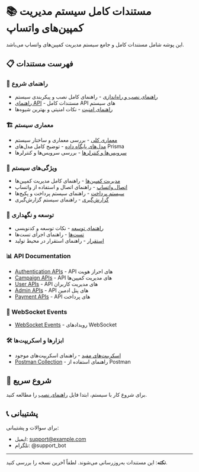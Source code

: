 # 📚 مستندات کامل سیستم مدیریت کمپین‌های واتساپ

این پوشه شامل مستندات کامل و جامع سیستم مدیریت کمپین‌های واتساپ می‌باشد.

## 📋 فهرست مستندات

### 🚀 راهنمای شروع
- [راهنمای نصب و راه‌اندازی](SETUP_GUIDE.md) - راهنمای کامل نصب و پیکربندی سیستم
- [راهنمای API](API_DOCUMENTATION.md) - مستندات کامل API های سیستم
- [راهنمای امنیت](SECURITY_GUIDE.md) - نکات امنیتی و بهترین شیوه‌ها

### 🏗️ معماری سیستم
- [معماری کلی](ARCHITECTURE.md) - بررسی معماری و ساختار سیستم
- [مدل‌های پایگاه داده](DATABASE_MODELS.md) - توضیح کامل مدل‌های Prisma
- [سرویس‌ها و کنترلرها](SERVICES_CONTROLLERS.md) - بررسی سرویس‌ها و کنترلرها

### 📱 ویژگی‌های سیستم
- [مدیریت کمپین‌ها](CAMPAIGN_MANAGEMENT.md) - راهنمای کامل مدیریت کمپین‌ها
- [اتصال واتساپ](WHATSAPP_INTEGRATION.md) - راهنمای اتصال و استفاده از واتساپ
- [سیستم پرداخت](PAYMENT_SYSTEM.md) - راهنمای سیستم پرداخت و پکیج‌ها
- [گزارش‌گیری](REPORTING_SYSTEM.md) - راهنمای سیستم گزارش‌گیری

### 🔧 توسعه و نگهداری
- [راهنمای توسعه](DEVELOPMENT_GUIDE.md) - نکات توسعه و کدنویسی
- [تست‌ها](TESTING_GUIDE.md) - راهنمای اجرای تست‌ها
- [استقرار](DEPLOYMENT_GUIDE.md) - راهنمای استقرار در محیط تولید

### 📊 API Documentation
- [Authentication APIs](API_AUTH.md) - API های احراز هویت
- [Campaign APIs](API_CAMPAIGNS.md) - API های مدیریت کمپین‌ها
- [User APIs](API_USERS.md) - API های مدیریت کاربران
- [Admin APIs](API_ADMIN.md) - API های پنل ادمین
- [Payment APIs](API_PAYMENTS.md) - API های پرداخت

### 🔌 WebSocket Events
- [WebSocket Events](WEBSOCKET_EVENTS.md) - رویدادهای WebSocket

### 🛠️ ابزارها و اسکریپت‌ها
- [اسکریپت‌های مفید](SCRIPTS_GUIDE.md) - راهنمای اسکریپت‌های موجود
- [Postman Collection](POSTMAN_SETUP.md) - راهنمای استفاده از Postman

## 🎯 شروع سریع

برای شروع کار با سیستم، ابتدا فایل [راهنمای نصب](SETUP_GUIDE.md) را مطالعه کنید.

## 📞 پشتیبانی

برای سوالات و پشتیبانی:
- ایمیل: support@example.com
- تلگرام: @support_bot

---

**نکته**: این مستندات به‌روزرسانی می‌شوند. لطفاً آخرین نسخه را بررسی کنید.
